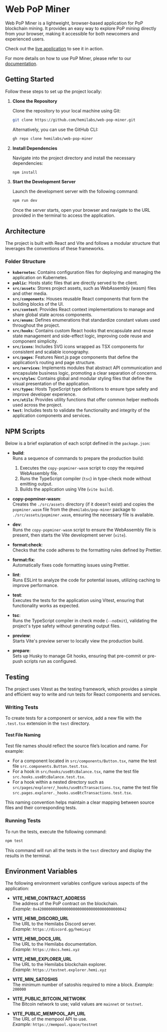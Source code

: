 # Web PoP Miner

Web PoP Miner is a lightweight, browser-based application for PoP blockchain mining. It provides an easy way to explore PoP mining directly from your browser, making it accessible for both newcomers and experienced users.

Check out the [live application](https://pop-miner.hemi.xyz/) to see it in action.

For more details on how to use PoP Miner, please refer to our [documentation](https://docs.hemi.xyz).

## Getting Started

Follow these steps to set up the project locally:

1. **Clone the Repository**

   Clone the repository to your local machine using Git:

   ```sh
   git clone https://github.com/hemilabs/web-pop-miner.git
   ```

   Alternatively, you can use the GitHub CLI:

   ```sh
   gh repo clone hemilabs/web-pop-miner
   ```

2. **Install Dependencies**

   Navigate into the project directory and install the necessary dependencies:

   ```sh
   npm install
   ```

3. **Start the Development Server**

   Launch the development server with the following command:

   ```sh
   npm run dev
   ```

   Once the server starts, open your browser and navigate to the URL provided in the terminal to access the application.

## Architecture

The project is built with React and Vite and follows a modular structure that leverages the conventions of these frameworks.

### Folder Structure

- **`kubernetes`**: Contains configuration files for deploying and managing the application on Kubernetes.
- **`public`**: Hosts static files that are directly served to the client.
- **`src/assets`**: Stores project assets, such as WebAssembly (wasm) files and other media.
- **`src/components`**: Houses reusable React components that form the building blocks of the UI.
- **`src/context`**: Provides React context implementations to manage and share global state across components.
- **`src/enums`**: Defines enumerations that standardize constant values used throughout the project.
- **`src/hooks`**: Contains custom React hooks that encapsulate and reuse state management and side-effect logic, improving code reuse and component simplicity.
- **`src/icons`**: Includes SVG icons wrapped as TSX components for consistent and scalable iconography.
- **`src/pages`**: Features Next.js page components that define the application’s routing and page structure.
- **`src/services`**: Implements modules that abstract API communication and encapsulate business logic, promoting a clear separation of concerns.
- **`src/styles`**: Contains global and modular styling files that define the visual presentation of the application.
- **`src/types`**: Hosts TypeScript type definitions to ensure type safety and improve developer experience.
- **`src/utils`**: Provides utility functions that offer common helper methods used across the project.
- **`test`**: Includes tests to validate the functionality and integrity of the application components and services.

## NPM Scripts

Below is a brief explanation of each script defined in the `package.json`:

- **build**:  
  Runs a sequence of commands to prepare the production build:

  1. Executes the `copy-popminer-wasm` script to copy the required WebAssembly file.
  2. Runs the TypeScript compiler (`tsc`) in type-check mode without emitting output.
  3. Builds the application using Vite (`vite build`).

- **copy-popminer-wasm**:  
  Creates the `./src/assets` directory (if it doesn't exist) and copies the `popminer.wasm` file from the `@hemilabs/pop-miner` package to `./src/assets/popminer.wasm`, ensuring the necessary file is available.

- **dev**:  
  Runs the `copy-popminer-wasm` script to ensure the WebAssembly file is present, then starts the Vite development server (`vite`).

- **format:check**:  
  Checks that the code adheres to the formatting rules defined by Prettier.

- **format:fix**:  
  Automatically fixes code formatting issues using Prettier.

- **lint**:  
  Runs ESLint to analyze the code for potential issues, utilizing caching to improve performance.

- **test**:  
  Executes the tests for the application using Vitest, ensuring that functionality works as expected.

- **tsc**:  
  Runs the TypeScript compiler in check mode (`--noEmit`), validating the project's type safety without generating output files.

- **preview**:  
  Starts Vite's preview server to locally view the production build.

- **prepare**:  
  Sets up Husky to manage Git hooks, ensuring that pre-commit or pre-push scripts run as configured.

## Testing

The project uses Vitest as the testing framework, which provides a simple and efficient way to write and run tests for React components and services.

### Writing Tests

To create tests for a component or service, add a new file with the `.test.tsx` extension in the `test` directory.

#### Test File Naming

Test file names should reflect the source file’s location and name. For example:

- For a component located in `src/components/Button.tsx`, name the test file `src.components.Button.test.tsx`.
- For a hook in `src/hooks/useBtcBalance.tsx`, name the test file `src.hooks.useBtcBalance.test.tsx`.
- For a hook within a nested directory such as `src/pages/explorer/_hooks/useBtcTransactions.tsx`, name the test file `src.pages.explorer._hooks.useBtcTransactions.test.tsx`.

This naming convention helps maintain a clear mapping between source files and their corresponding tests.

### Running Tests

To run the tests, execute the following command:

```sh
npm test
```

This command will run all the tests in the `test` directory and display the results in the terminal.

## Environment Variables

The following environment variables configure various aspects of the application:

- **VITE_HEMI_CONTRACT_ADDRESS**  
  The address of the PoP contract on the blockchain.  
  _Example:_ `0x4200000000000000000000000000000000000042`

- **VITE_HEMI_DISCORD_URL**  
  The URL to the Hemilabs Discord server.  
  _Example:_ `https://discord.gg/hemixyz`

- **VITE_HEMI_DOCS_URL**  
  The URL to the Hemilabs documentation.  
  _Example:_ `https://docs.hemi.xyz`

- **VITE_HEMI_EXPLORER_URL**  
  The URL to the Hemilabs blockchain explorer.  
  _Example:_ `https://testnet.explorer.hemi.xyz`

- **VITE_MIN_SATOSHIS**  
  The minimum number of satoshis required to mine a block.
  _Example:_ `200000`

- **VITE_PUBLIC_BITCOIN_NETWORK**  
  The Bitcoin network to use; valid values are `mainnet` or `testnet`.

- **VITE_PUBLIC_MEMPOOL_API_URL**  
  The URL of the mempool API to use.  
  _Example:_ `https://mempool.space/testnet`
